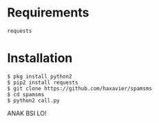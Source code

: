 
# Requirements
```
requests
```

# Installation
```
$ pkg install python2
$ pip2 install requests
$ git clone https://github.com/haxavier/spamsms
$ cd spamsms
$ python2 call.py 
```
ANAK BSI LO!
